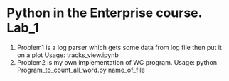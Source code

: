 # Python in the Enterprise course. Lab_1
1) Problem1 is a log parser which gets some data from log file then put it on a plot
  Usage: tracks_view.ipynb
2) Problem2 is my own implementation of WC program.
  Usage: python Program_to_count_all_word.py name_of_file
